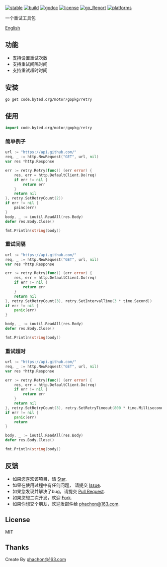 [![stable](https://img.shields.io/badge/stable-stable-green.svg)](https://github.com/phachon/retry/) 
[![build](https://img.shields.io/shippable/5444c5ecb904a4b21567b0ff.svg)](https://travis-ci.org/phachon/retry)
[![godoc](http://img.shields.io/badge/godoc-reference-blue.svg?style=flat)](https://godoc.org/github.com/phachon/retry)
[![license](http://img.shields.io/badge/license-MIT-red.svg?style=flat)](https://raw.githubusercontent.com/phachon/retry/master/LICENSE)
[![go_Report](https://goreportcard.com/badge/github.com/phachon/retry)](https://goreportcard.com/report/github.com/phachon/retry)
[![platforms](https://img.shields.io/badge/platform-All-yellow.svg?style=flat)]()

一个重试工具包

[English](README.md)


## 功能
- 支持设置重试次数
- 支持重试间隔时间
- 支持重试超时时间

## 安装
```bash
go get code.byted.org/motor/gopkg/retry
```

## 使用

```go
import code.byted.org/motor/gopkg/retry
```

### 简单例子
```go
url := "https://api.github.com/"
req, _ := http.NewRequest("GET", url, nil)
var res *http.Response

err := retry.Retry(func() (err error) {
    res, err = http.DefaultClient.Do(req)
    if err != nil {
        return err
    }
    return nil
}, retry.SetRetryCount(2))
if err != nil {
    painc(err)
}
body, _ := ioutil.ReadAll(res.Body)
defer res.Body.Close()

fmt.Println(string(body))
```

### 重试间隔
```go
url := "https://api.github.com/"
req, _ := http.NewRequest("GET", url, nil)
var res *http.Response

err := retry.Retry(func() (err error) {
    res, err = http.DefaultClient.Do(req)
    if err != nil {
        return err
    }
    return nil
}, retry.SetRetryCount(3), retry.SetIntervalTime(3 * time.Second))
if err != nil {
    panic(err)
}

body, _ := ioutil.ReadAll(res.Body)
defer res.Body.Close()

fmt.Println(string(body))
```

### 重试超时
```go
url := "https://api.github.com/"
req, _ := http.NewRequest("GET", url, nil)
var res *http.Response

err := retry.Retry(func() (err error) {
    res, err = http.DefaultClient.Do(req)
    if err != nil {
        return err
    }
    return nil
}, retry.SetRetryCount(3), retry.SetRetryTimeout(800 * time.Millisecond))
if err != nil {
    panic(err)
    return
}

body, _ := ioutil.ReadAll(res.Body)
defer res.Body.Close()

fmt.Println(string(body))
```

## 反馈

- 如果您喜欢该项目，请 [Star](https://github.com/phachon/retry/stargazers).
- 如果在使用过程中有任何问题， 请提交 [Issue](https://github.com/phachon/retry/issues).
- 如果您发现并解决了bug，请提交 [Pull Request](https://github.com/phachon/retry/pulls).
- 如果您想二次开发，欢迎 [Fork](https://github.com/phachon/retry/network/members).
- 如果你想交个朋友，欢迎发邮件给 [phachon@163.com](mailto:phachon@163.com).

## License

MIT

Thanks
---------
Create By phachon@163.com
